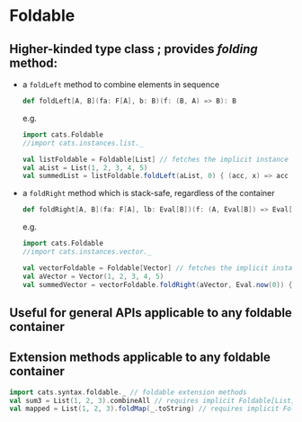 # Foldable

## Higher-kinded type class ; provides _folding_ method:
 - a `foldLeft` method to combine elements in sequence
   ```scala mdoc
   def foldLeft[A, B](fa: F[A], b: B)(f: (B, A) => B): B
   ```
   e.g.
   ```scala mdoc
   import cats.Foldable
   //import cats.instances.list._
   
   val listFoldable = Foldable[List] // fetches the implicit instance
   val aList = List(1, 2, 3, 4, 5)
   val summedList = listFoldable.foldLeft(aList, 0) { (acc, x) => acc + x }
   ```
 - a `foldRight` method which is stack-safe, regardless of the container
   ```scala mdoc
   def foldRight[A, B](fa: F[A], lb: Eval[B])(f: (A, Eval[B]) => Eval[B]): Eval[B]
   ```
   e.g.
   ```scala mdoc
   import cats.Foldable
   //import cats.instances.vector._
   
   val vectorFoldable = Foldable[Vector] // fetches the implicit instance
   val aVector = Vector(1, 2, 3, 4, 5)
   val summedVector = vectorFoldable.foldRight(aVector, Eval.now(0)) { (x, acc) => acc.map(_ + x) }.value
   ```


## Useful for general APIs applicable to any foldable container

## Extension methods applicable to any foldable container

   ```scala mdoc
   import cats.syntax.foldable._ // foldable extension methods
   val sum3 = List(1, 2, 3).combineAll // requires implicit Foldable[List] and Monoid[Int]
   val mapped = List(1, 2, 3).foldMap(_.toString) // requires implicit Foldable[List] and Monoid[String]
   ```
